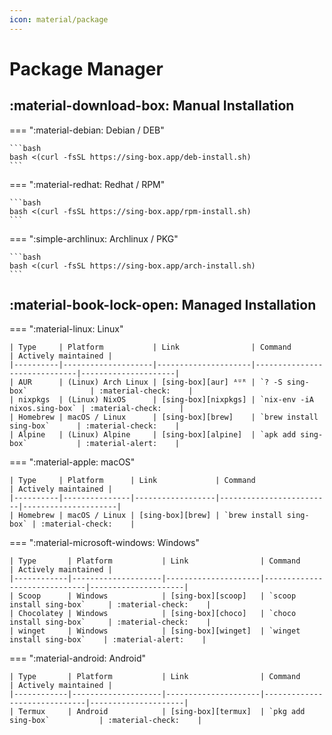 ```yaml
---
icon: material/package
---
```


# Package Manager

## :material-download-box: Manual Installation

=== ":material-debian: Debian / DEB"

    ```bash
    bash <(curl -fsSL https://sing-box.app/deb-install.sh)
    ```

=== ":material-redhat: Redhat / RPM"

    ```bash
    bash <(curl -fsSL https://sing-box.app/rpm-install.sh)
    ```

=== ":simple-archlinux: Archlinux / PKG"

    ```bash
    bash <(curl -fsSL https://sing-box.app/arch-install.sh)
    ```

## :material-book-lock-open: Managed Installation

=== ":material-linux: Linux"

    | Type     | Platform           | Link                | Command                      | Actively maintained |
    |----------|--------------------|---------------------|------------------------------|---------------------|
    | AUR      | (Linux) Arch Linux | [sing-box][aur] ᴬᵁᴿ | `? -S sing-box`              | :material-check:    |
    | nixpkgs  | (Linux) NixOS      | [sing-box][nixpkgs] | `nix-env -iA nixos.sing-box` | :material-check:    |
    | Homebrew | macOS / Linux      | [sing-box][brew]    | `brew install sing-box`      | :material-check:    |
    | Alpine   | (Linux) Alpine     | [sing-box][alpine]  | `apk add sing-box`           | :material-alert:    |

=== ":material-apple: macOS"

    | Type     | Platform      | Link             | Command                 | Actively maintained |
    |----------|---------------|------------------|-------------------------|---------------------|
    | Homebrew | macOS / Linux | [sing-box][brew] | `brew install sing-box` | :material-check:    |

=== ":material-microsoft-windows: Windows"

    | Type       | Platform           | Link                | Command                      | Actively maintained |
    |------------|--------------------|---------------------|------------------------------|---------------------|
    | Scoop      | Windows            | [sing-box][scoop]   | `scoop install sing-box`     | :material-check:    |
    | Chocolatey | Windows            | [sing-box][choco]   | `choco install sing-box`     | :material-check:    |
    | winget     | Windows            | [sing-box][winget]  | `winget install sing-box`    | :material-alert:    |

=== ":material-android: Android"

    | Type       | Platform           | Link                | Command                      | Actively maintained |
    |------------|--------------------|---------------------|------------------------------|---------------------|
    | Termux     | Android            | [sing-box][termux]  | `pkg add sing-box`           | :material-check:    |


[alpine]: https://pkgs.alpinelinux.org/packages?name=sing-box
[aur]: https://aur.archlinux.org/packages/sing-box
[nixpkgs]: https://github.com/NixOS/nixpkgs/blob/nixos-unstable/pkgs/tools/networking/sing-box/default.nix
[termux]: https://github.com/termux/termux-packages/tree/master/packages/sing-box
[brew]: https://formulae.brew.sh/formula/sing-box
[choco]: https://chocolatey.org/packages/sing-box
[scoop]: https://github.com/ScoopInstaller/Main/blob/master/bucket/sing-box.json
[winget]: https://github.com/microsoft/winget-pkgs/tree/master/manifests/s/SagerNet/sing-box